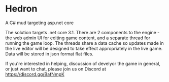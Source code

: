 # Hedron
A C# mud targeting asp.net core

The solution targets .net core 3.1. There are 2 components to the engine - the web admin UI for editing game content, and a separate thread for running the game loop. The threads share a data cache so updates made in the live editor will be designed to take effect appropriately in the live game. Data will be stored in json format flat files.

If you're interested in helping, discussion of develyor the game in general, or just want to chat, please join us on Discord at https://discord.gg/BafNmpK
